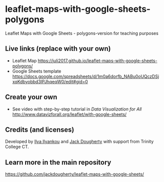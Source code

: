 # leaflet-maps-with-google-sheets-polygons
Leaflet Maps with Google Sheets - polygons-version for teaching purposes

## Live links (replace with your own)
- Leaflet Map https://juli2017.github.io/leaflet-maps-with-google-sheets-polygons/
- Google Sheets template https://docs.google.com/spreadsheets/d/1m0a6dorfb_NABu0oUQczDSjxqKdbyobbd3IPJhqeqW0/edit#gid=0
## Create your own
- See video with step-by-step tutorial in *Data Visualization for All* http://www.datavizforall.org/leaflet/with-google-sheets/

## Credits (and licenses)
Developed by [Ilya Ilyankou](https://github.com/ilyankou) and [Jack Dougherty](https://github.com/jackdougherty) with support from Trinity College CT.

## Learn more in the main repository
https://github.com/jackdougherty/leaflet-maps-with-google-sheets/
